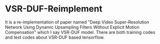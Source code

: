 # VSR-DUF-Reimplement
It is a re-implementation of paper named "Deep Video Super-Resolution Network Using Dynamic Upsampling Filters Without Explicit Motion Compensation" which I say VSR-DUF model. There are both training codes and test codes about VSR-DUF based tensorflow.
